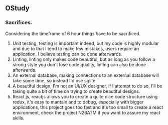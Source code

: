 ## OStudy


### Sacrifices.

Considering the timeframe of 6 hour things have to be sacrificed.

1. Unit testing, testing is important indeed, but my code is highly modular and due to that I tend to make few mistakes, users require an application, I believe testing can be done afterwards.
2. Linting, linting only makes code beautiful, but as long as you follow a strong style you don't lose code quality, linting can also be done afterwards.
3. An external database, making connections to an external database will take some time, so instead I'd use sqlite.
4. A beautiful design, I'm not an UI/UX designer, if I attempt to do so, I'll be taking quite a bit of time on trying to create beautiful designs.
5. React.js, reactjs allows you to create a quite nice code structure using redux, it's easy to mantain and to debug, especially with bigger applications, this project goes too fast and it's too small to create a react environment, check the project N26ATM if you want to assure my react skills.
